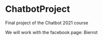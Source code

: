# ChatbotProject
Final project of the Chatbot 2021 course


We will work with the facebook page: Bierrot
